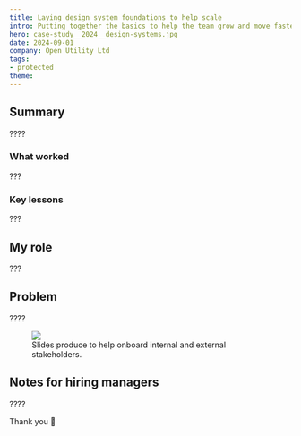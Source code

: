 ```yaml
---
title: Laying design system foundations to help scale
intro: Putting together the basics to help the team grow and move faster.
hero: case-study__2024__design-systems.jpg
date: 2024-09-01
company: Open Utility Ltd
tags: 
- protected
theme: 
---
```


## Summary

????

### What worked

???

### Key lessons

???

## My role
???


## Problem

????


<figure>
    <img src="/_assets/img/case-study__2024__dso-profiles--onboard.jpg" />
    <figcaption>Slides produce to help onboard internal and external stakeholders.</figcaption>
</figure>




## Notes for hiring managers

????

Thank you 🙏